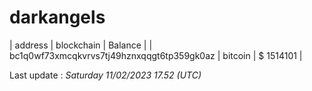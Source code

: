 # darkangels

| address | blockchain | Balance |
| bc1q0wf73xmcqkvrvs7tj49hznxqqgt6tp359gk0az | bitcoin | $ 1514101 | 

Last update : _Saturday 11/02/2023 17.52 (UTC)_ 

